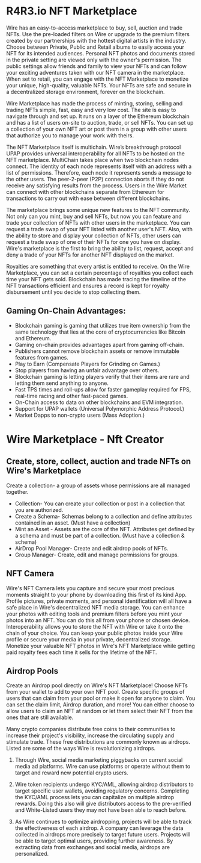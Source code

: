 # R4R3.io NFT Marketplace
 
Wire has an easy-to-access marketplace to buy, sell, auction and trade NFTs. Use the pre-loaded filters on Wire or upgrade to the premium filters created by our partnerships with the hottest digital artists in the industry. Choose between Private, Public and Retail albums to easily access your NFT for its intended audiences. Personal NFT photos and documents stored in the private setting are viewed only with the owner's permission. The public settings allow friends and family to view your NFTs and can follow your exciting adventures taken with our NFT camera in the marketplace. When set to retail, you can engage with the NFT Marketplace to monetize your unique, high-quality, valuable NFTs. Your NFTs are safe and secure in a decentralized storage environment, forever on the blockchain.

Wire Marketplace has made the process of minting, storing, selling and trading NFTs simple, fast, easy and very low cost. The site is easy to navigate through and set up. It runs on a layer of the Ethereum blockchain and has a list of users on-site to auction, trade, or sell NFTs. You can set up a collection of your own NFT art or post them in a group with other users that authorize you to manage your work with theirs. 

The NFT Marketplace itself is multichain. Wire’s breakthrough protocol UPAP provides universal interoperability for all NFTs to be hosted on the NFT marketplace. MultiChain takes place when two blockchain nodes connect. The identity of each node represents itself with an address with a list of permissions. Therefore, each node it represents sends a message to the other users. The peer-2-peer (P2P) connection aborts if they do not receive any satisfying results from the process. Users in the Wire Market can connect with other blockchains separate from Ethereum for transactions to carry out with ease between different blockchains. 

The marketplace brings some unique new features to the NFT community. Not only can you mint, buy and sell NFTs, but now you can feature and trade your collection of NFTs with other users in the marketplace. You can request a trade swap of your NFT listed with another user's NFT. Also, with the ability to store and display your collection of NFTs, other users can request a trade swap of one of their NFTs for one you have on display. Wire's marketplace is the first to bring the ability to list, request, accept and deny a trade of your NFTs for another NFT displayed on the market.

Royalties are something that every artist is entitled to receive. On the Wire Marketplace, you can set a certain percentage of royalties you collect each time your NFT gets sold. Blockchain has made tracing the timeline of the NFT transactions efficient and ensures a record is kept for royalty disbursement until you decide to stop collecting them. 

## Gaming On-Chain Advantages:

* Blockchain gaming is gaming that utilizes true item ownership from the same technology that lies at the core of cryptocurrencies like Bitcoin and Ethereum.
* Gaming on-chain provides advantages apart from gaming off-chain. 
* Publishers cannot remove blockchain assets or remove immutable features from games.
* Play to Earn (Compensate Players for Grinding on Games.)
* Stop players from having an unfair advantage over others.
* Blockchain gaming is letting players verify that their items are rare and letting them send anything to anyone.
* Fast TPS times and roll-ups allow for faster gameplay required for FPS, real-time racing and other fast-paced games.
* On-Chain access to data on other blockchains and EVM integration.
* Support for UPAP wallets (Universal Polymorphic Address Protocol.)
* Market Dapps to non-crypto users (Mass Adoption.)

# Wire Marketplace - Nft Creator

## Create, store, collect, auction and trade NFTs on Wire's Marketplace

Create a collection- a group of assets whose permissions are all managed together. 
* Collection- You can create your collection or post in a collection that you are authorized. 
* Create a Schema- Schemas belong to a collection and define attributes contained in an asset. (Must have a collection)
* Mint an Asset - Assets are the core of the NFT. Attributes get defined by a schema and must be part of a collection. (Must have a collection & schema)
* AirDrop Pool Manager- Create and edit airdrop pools of NFTs.
* Group Manager- Create, edit and manage permissions for groups.
 
## NFT Camera

Wire's NFT Camera lets you capture and secure your most precious moments straight to your phone by downloading this first of its kind App. Profile pictures, private moments, and personal identification will all have a safe place in Wire's decentralized NFT media storage. You can enhance your photos with editing tools and premium filters before you mint your photos into an NFT. You can do this all from your phone or chosen device. Interoperability allows you to store the NFT with Wire or take it onto the chain of your choice. You can keep your public photos inside your Wire profile or secure your media in your private, decentralized storage. Monetize your valuable NFT photos in Wire's NFT Marketplace while getting paid royalty fees each time it sells for the lifetime of the NFT.

## Airdrop Pools

Create an Airdrop pool directly on Wire's NFT Marketplace! Choose NFTs from your wallet to add to your own NFT pool. Create specific groups of users that can claim from your pool or make it open for anyone to claim. You can set the claim limit, Airdrop duration, and more! You can either choose to allow users to claim an NFT at random or let them select their NFT from the ones that are still available.

Many crypto companies distribute free coins to their communities to increase their project's visibility, increase the circulating supply and stimulate trade. These free distributions are commonly known as airdrops. Listed are some of the ways Wire is revolutionizing airdrops.

1. Through Wire, social media marketing piggybacks on current social media ad platforms. Wire can use platforms or operate without them to target and reward new potential crypto users.

2. Wire token recipients undergo KYC/AML, allowing airdrop distributors to target specific user wallets, avoiding regulatory concerns. Completing the KYC/AML process lets you can capitalize on multiple airdrop rewards. Doing this also will give distributors access to the pre-verified and White-Listed users they may not have been able to reach before.

3. As Wire continues to optimize airdropping, projects will be able to track the effectiveness of each airdrop. A company can leverage the data collected in airdrops more precisely to target future users. Projects will be able to target optimal users, providing further awareness. By extracting data from exchanges and social media, airdrops are personalized.
